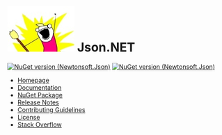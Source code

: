 # ![Logo](Doc/icons/logo.jpg) Json.NET

[![NuGet version (Newtonsoft.Json)](https://img.shields.io/nuget/dt/Newtonsoft.Json.svg?style=flat-square)](https://www.nuget.org/packages/Newtonsoft.Json/)
[![NuGet version (Newtonsoft.Json)](https://img.shields.io/nuget/v/Newtonsoft.Json.svg?style=flat-square)](https://www.nuget.org/packages/Newtonsoft.Json/)
	
- [Homepage](http://www.newtonsoft.com/json)
- [Documentation](http://www.newtonsoft.com/json/help)
- [NuGet Package](https://www.nuget.org/packages/Newtonsoft.Json)
- [Release Notes](https://github.com/JamesNK/Newtonsoft.Json/releases)
- [Contributing Guidelines](CONTRIBUTING.md)
- [License](LICENSE.md)
- [Stack Overflow](http://stackoverflow.com/questions/tagged/json.net)
